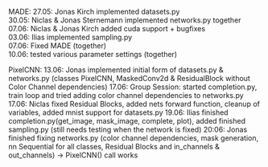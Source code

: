 MADE:
27.05: Jonas Kirch implemented datasets.py  
30.05: Niclas & Jonas Sternemann implemented networks.py together  
07.06: Niclas & Jonas Kirch added cuda support + bugfixes  
03.06: Ilias implemented sampling.py  
07.06: Fixed MADE (together)  
10.06: tested various parameter settings (together)

PixelCNN:
13.06: Jonas implemented initial form of datasets.py & networks.py (classes PixelCNN, MaskedConv2d & ResidualBlock without Color Channel dependencies)
17.06: Group Session: started completion.py, train loop and tried adding color channel dependencies to networks.py
17.06: Niclas fixed Residual Blocks, added nets forward function, cleanup of variables, added mnist support for datasets.py
19.06: Ilias finished completion.py(get_image, mask_image, complete, plot), added finished sampling.py (still needs testing when the network is fixed)
20:06: Jonas finished fixing networks.py (color channel dependencies, mask generation, nn Sequential for all classes, Residual Blocks and in_channels & out_channels) -> PixelCNN() call works